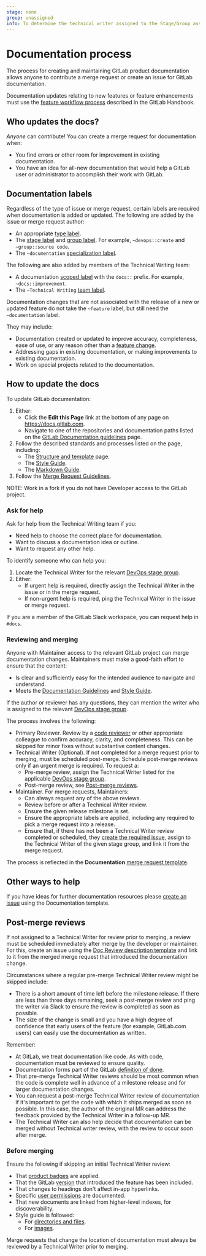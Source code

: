 ```yaml
---
stage: none
group: unassigned
info: To determine the technical writer assigned to the Stage/Group associated with this page, see https://about.gitlab.com/handbook/engineering/ux/technical-writing/#assignments
---
```


# Documentation process

The process for creating and maintaining GitLab product documentation allows
anyone to contribute a merge request or create an issue for GitLab
documentation.

Documentation updates relating to new features or feature enhancements must
use the [feature workflow process](https://about.gitlab.com/handbook/engineering/ux/technical-writing/workflow/#for-a-product-change) described in the GitLab Handbook.

## Who updates the docs?

*Anyone* can contribute! You can create a merge request for documentation when:

- You find errors or other room for improvement in existing documentation.
- You have an idea for all-new documentation that would help a GitLab user or administrator to
  accomplish their work with GitLab.

## Documentation labels

Regardless of the type of issue or merge request, certain labels are required when documentation
is added or updated. The following are added by the issue or merge request author:

- An appropriate [type label](../contributing/issue_workflow.md#type-labels).
- The [stage label](../contributing/issue_workflow.md#stage-labels) and
  [group label](../contributing/issue_workflow.md#group-labels). For example, `~devops::create` and
  `~group::source code`.
- The `~documentation` [specialization label](../contributing/issue_workflow.md#specialization-labels).

The following are also added by members of the Technical Writing team:

- A documentation [scoped label](../../user/project/labels.md#scoped-labels) with the
  `docs::` prefix. For example, `~docs::improvement`.
- The `~Technical Writing` [team label](../contributing/issue_workflow.md#team-labels).

Documentation changes that are not associated with the release of a new or updated feature
do not take the `~feature` label, but still need the `~documentation` label.

They may include:

- Documentation created or updated to improve accuracy, completeness, ease of use, or any reason
  other than a [feature change](https://about.gitlab.com/handbook/engineering/ux/technical-writing/workflow/#for-a-product-change).
- Addressing gaps in existing documentation, or making improvements to existing documentation.
- Work on special projects related to the documentation.

## How to update the docs

To update GitLab documentation:

1. Either:
   - Click the **Edit this Page** link at the bottom of any page on <https://docs.gitlab.com>.
   - Navigate to one of the repositories and documentation paths listed on the
     [GitLab Documentation guidelines](index.md) page.
1. Follow the described standards and processes listed on the page, including:
   - The [Structure and template](structure.md) page.
   - The [Style Guide](styleguide/index.md).
   - The [Markdown Guide](https://about.gitlab.com/handbook/markdown-guide/).
1. Follow the [Merge Request Guidelines](../contributing/merge_request_workflow.md#merge-request-guidelines).

NOTE:
Work in a fork if you do not have Developer access to the GitLab project.

### Ask for help

Ask for help from the Technical Writing team if you:

- Need help to choose the correct place for documentation.
- Want to discuss a documentation idea or outline.
- Want to request any other help.

To identify someone who can help you:

1. Locate the Technical Writer for the relevant
   [DevOps stage group](https://about.gitlab.com/handbook/engineering/ux/technical-writing/#assignments).
1. Either:
   - If urgent help is required, directly assign the Technical Writer in the issue or in the merge request.
   - If non-urgent help is required, ping the Technical Writer in the issue or merge request.

If you are a member of the GitLab Slack workspace, you can request help in `#docs`.

### Reviewing and merging

Anyone with Maintainer access to the relevant GitLab project can merge documentation changes.
Maintainers must make a good-faith effort to ensure that the content:

- Is clear and sufficiently easy for the intended audience to navigate and understand.
- Meets the [Documentation Guidelines](index.md) and [Style Guide](styleguide/index.md).

If the author or reviewer has any questions, they can mention the writer who is assigned to the relevant
[DevOps stage group](https://about.gitlab.com/handbook/engineering/ux/technical-writing/#assignments).

The process involves the following:

- Primary Reviewer. Review by a [code reviewer](https://about.gitlab.com/handbook/engineering/projects/)
  or other appropriate colleague to confirm accuracy, clarity, and completeness. This can be skipped
  for minor fixes without substantive content changes.
- Technical Writer (Optional). If not completed for a merge request prior to merging, must be scheduled
  post-merge. Schedule post-merge reviews only if an urgent merge is required. To request a:
  - Pre-merge review, assign the Technical Writer listed for the applicable
    [DevOps stage group](https://about.gitlab.com/handbook/engineering/ux/technical-writing/#assignments).
  - Post-merge review, see [Post-merge reviews](#post-merge-reviews).
- Maintainer. For merge requests, Maintainers:
  - Can always request any of the above reviews.
  - Review before or after a Technical Writer review.
  - Ensure the given release milestone is set.
  - Ensure the appropriate labels are applied, including any required to pick a merge request into
    a release.
  - Ensure that, if there has not been a Technical Writer review completed or scheduled, they
    [create the required issue](https://gitlab.com/gitlab-org/gitlab/-/issues/new?issuable_template=Doc%20Review), assign to the Technical Writer of the given stage group,
    and link it from the merge request.

The process is reflected in the **Documentation**
[merge request template](https://gitlab.com/gitlab-org/gitlab/blob/master/.gitlab/merge_request_templates/Documentation.md).

## Other ways to help

If you have ideas for further documentation resources please
[create an issue](https://gitlab.com/gitlab-org/gitlab/-/issues/new?issuable_template=Documentation)
using the Documentation template.

## Post-merge reviews

If not assigned to a Technical Writer for review prior to merging, a review must be scheduled
immediately after merge by the developer or maintainer. For this,
create an issue using the [Doc Review description template](https://gitlab.com/gitlab-org/gitlab/-/issues/new?issuable_template=Doc%20Review)
and link to it from the merged merge request that introduced the documentation change.

Circumstances where a regular pre-merge Technical Writer review might be skipped include:

- There is a short amount of time left before the milestone release. If there are less than three days
  remaining, seek a post-merge review and ping the writer via Slack to ensure the review is
  completed as soon as possible.
- The size of the change is small and you have a high degree of confidence
  that early users of the feature (for example, GitLab.com users) can easily
  use the documentation as written.

Remember:

- At GitLab, we treat documentation like code. As with code, documentation must be reviewed to
  ensure quality.
- Documentation forms part of the GitLab [definition of done](../contributing/merge_request_workflow.md#definition-of-done).
- That pre-merge Technical Writer reviews should be most common when the code is complete well in
  advance of a milestone release and for larger documentation changes.
- You can request a post-merge Technical Writer review of documentation if it's important to get the
  code with which it ships merged as soon as possible. In this case, the author of the original MR
  can address the feedback provided by the Technical Writer in a follow-up MR.
- The Technical Writer can also help decide that documentation can be merged without Technical
  writer review, with the review to occur soon after merge.

### Before merging

Ensure the following if skipping an initial Technical Writer review:

- That [product badges](styleguide/index.md#product-tier-badges) are applied.
- That the GitLab [version](styleguide/index.md#gitlab-versions) that
  introduced the feature has been included.
- That changes to headings don't affect in-app hyperlinks.
- Specific [user permissions](../../user/permissions.md) are documented.
- That new documents are linked from higher-level indexes, for discoverability.
- Style guide is followed:
  - For [directories and files](styleguide/index.md#work-with-directories-and-files).
  - For [images](styleguide/index.md#images).

Merge requests that change the location of documentation must always be reviewed by a Technical
Writer prior to merging.
